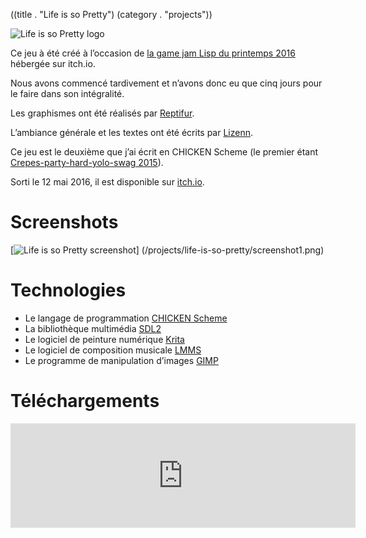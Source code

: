 ((title . "Life is so Pretty")
 (category . "projects"))

![Life is so Pretty logo](/projects/life-is-so-pretty/logo.png)

Ce jeu à été créé à l’occasion de [la game jam Lisp du printemps 2016](https://itch.io/jam/spring-2016-lisp-game-jam) hébergée sur itch.io.

Nous avons commencé tardivement et n’avons donc eu que cinq jours pour le faire dans son intégralité.

Les graphismes ont été réalisés par [Reptifur][reptifur].

L’ambiance générale et les textes ont été écrits par [Lizenn][lizenn].

Ce jeu est le deuxième que j’ai écrit en CHICKEN Scheme (le premier étant [Crepes-party-hard-yolo-swag 2015](cphys2015.xhtml)).

Sorti le 12 mai 2016, il est disponible sur [itch.io](https://kooda.itch.io/life-is-so-pretty).

Screenshots
===========

[<img alt="Life is so Pretty screenshot" class="f" src="/projects/life-is-so-pretty/screenshot1.png"/>]
(/projects/life-is-so-pretty/screenshot1.png)

Technologies
============

- Le langage de programmation [CHICKEN Scheme][chicken]
- La bibliothèque multimédia [SDL2][sdl2]
- Le logiciel de peinture numérique [Krita][krita]
- Le logiciel de composition musicale [LMMS][lmms]
- Le programme de manipulation d’images [GIMP][gimp]

Téléchargements
===============

<iframe frameborder="0" src="https://itch.io/embed/66540" width="552" height="167"></iframe>

[reptifur]: https://repti.fr
[lizenn]: https://www.twitch.tv/lizenn

[chicken]: http://call-cc.org/
[sdl2]: https://libsdl.org/
[krita]: https://krita.org/
[lmms]: https://lmms.io/
[gimp]: http://www.gimp.org/
